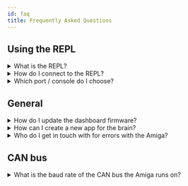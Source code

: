 ```yaml
---
id: faq
title: Frequently Asked Questions
---
```


## Using the REPL

<details>
  <summary>What is the REPL?</summary>
  <div>
    The REPL is the "Read-Evaluate-Print-Loop", an interactive terminal for running CircuitPython commands directly on the microcontroller.
    <br/><br/>
    Some basics:
    <br/>
    - You can interrupt the running code with <code>ctrl+C</code>
    <br/>
    - You can enter CircuitPython commands (or paste them with a right click) following the <code>>>></code> and run them with <code>Enter</code>
    <br/>
    - You can restart the previously running application with <code>ctrl+D</code>
    <br/>
    - You can find more details at: <a href="https://learn.adafruit.com/welcome-to-circuitpython/the-repl">Adafruit "The REPL"</a>.
    </div>
</details>

<details>
  <summary>How do I connect to the REPL?</summary>
  <div>
    <div>
    There are multiple methods for connecting to the serial console of your microcontrollers (dashboard, pendant, MCU kit, etc.).
    <br/><br/>
    The Advanced serial console is recommended, but Mu is easier to get started with and has some useful added-on functionality (like a plotter for printed tuples).
    <br/><br/>
    The pendant, and other simple microcontrollers, will show up as a single serial port.
    The dashboard will show up as two ports, one for the console and one for data transfer.
    The first port should be the console you want to connect to for stopping the program, running commands in the REPL, etc.
    </div>
    <br/>
    <details>
      <summary>Advanced serial console</summary>
      <div>
        <details>
        <summary>Windows</summary>
        <div>
            See the adafruit docs for getting started with PuTTY: <a href="https://learn.adafruit.com/welcome-to-circuitpython/advanced-serial-console-on-windows">Windows serial console</a>.
        </div>
        </details>
        <details>
        <summary>Linux</summary>
        <div>
            See the adafruit docs for getting started with 'screen' in your terminal: <a href="https://learn.adafruit.com/welcome-to-circuitpython/advanced-serial-console-on-linux">Linux serial console</a>.
        </div>
        </details>
        <details>
        <summary>Mac</summary>
        <div>
            See the adafruit docs for getting started with 'screen' in your terminal: <a href="https://learn.adafruit.com/welcome-to-circuitpython/advanced-serial-console-on-mac-and-linux">Mac serial console</a>.
            <br/><br/>
            TIP: Use autocomplete to get the correct usb modem <code>.../tty.usb[tab_for_autocomplete]</code>
        </div>
        </details>
      </div>
    </details>
    <details>
      <summary>Mu</summary>
      <div>
        Mu is the recommended starter serial console program by adafruit on their  <a href="https://learn.adafruit.com/welcome-to-circuitpython/kattni-connecting-to-the-serial-console">CircuitPython serial console page</a>.
        Mu has a built in plotter for tuples printed to the serial console (print statements in the python code on your microcontroller), which can be convenient for debugging.
        <br/>
        <br/>
        However, we've found that Mu can be a little unstable, freezes occasionally, and lacks some useful advanced functionality.
        So we'd recommend checking out their links for the advanced serial consoles for most purposes.
      </div>
    </details>
  </div>
</details>


<details>
  <summary>Which port / console do I choose?</summary>
  <div>
    As described in the Adafruit advanced serial console links,
    you can query the devices on Linux & Mac with:<br/><code>ls /dev/ttyACM*</code> or find the Windows <code>COM</code> port in the Device Manager.
    <br/><br/>
    - The pendant, and other simple microcontrollers, will show up as a single serial port.
    <br/>
    - The dashboard will show up as two ports, one for the console and one for data transfer.
    The first port should be the console you want to connect to for stopping the program, running commands in the REPL, etc.
    <br/>
    <br/>
    Keep in mind that the ports will increment as you connect multiple devices.
  </div>
</details>

## General
<details>
  <summary>How do I update the dashboard firmware?</summary>
  <div>
     All latest updates are available online with detailed instructions that will take you step by step to a successful update.
    <br/><br/>
    - You can find more details at: <a href="https://amiga.farm-ng.com/docs/dashboard/dashboard-fw#wired-updates">Dashboard Firmware Updates</a>.
    </div>
</details>

<details>
  <summary>How can I create a new app for the brain?</summary>
  <div>
     Custom applications can be created on the brain from anywhere. We have a detailed tutorial on creating your first custom app on your Amiga.
    <br/><br/>
    - You can find more details at: <a href="https://amiga.farm-ng.com/docs/brain/brain-apps">Developing Custom Applications</a>.
    </div>
</details>

<details>
  <summary>Who do I get in touch with for errors with the Amiga?</summary>
  <div>
  To ensure we are continuous improving the Amiga, we have made it easy for you to submit any bug reports you may be having via the farm-ng-amiga Github.
    <br/><br/>
    - You can find more details at: <a href="https://github.com/farm-ng/farm-ng-amiga/issues/new/choose">Create a Bug Report</a>.
    </div>
</details>

## CAN bus
<details>
  <summary>What is the baud rate of the CAN bus the Amiga runs on?</summary>
  <div>
     The Amiga CAN bus runs at 250 kbps (250,000 bits per second).
    <br/><br/>
    </div>
</details>
